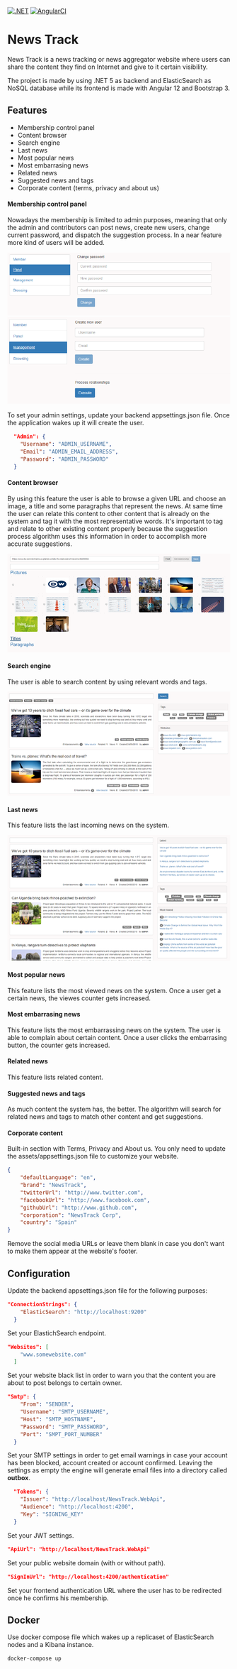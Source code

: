 [![.NET](https://github.com/gcastellov/news-track/actions/workflows/dotnet.yml/badge.svg)](https://github.com/gcastellov/news-track/actions/workflows/dotnet.yml)
[![AngularCI](https://github.com/gcastellov/news-track/actions/workflows/main.yml/badge.svg)](https://github.com/gcastellov/news-track/actions/workflows/main.yml)

# News Track
News Track is a news tracking or news aggregator website where users can share the content they find on Internet and give to it certain visibility.


The project is made by using .NET 5 as backend and ElasticSearch as NoSQL database while its frontend is made with Angular 12 and Bootstrap 3.

## Features
- Membership control panel
- Content browser
- Search engine
- Last news
- Most popular news
- Most embarrasing news
- Related news
- Suggested news and tags
- Corporate content (terms, privacy and about us)

#### Membership control panel
Nowadays the membership is limited to admin purposes, meaning that only the admin and contributors can post news, create new users, change current password, and dispatch the suggestion process. In a near feature more kind of users will be added.

![Membership user panel](doc/membership_panel.png)
![Membership management](doc/membership_panel2.png)

To set your admin settings, update your backend appsettings.json file. Once the application wakes up it will create the user.

```json
  "Admin": {
    "Username": "ADMIN_USERNAME",
    "Email": "ADMIN_EMAIL_ADDRESS",
    "Password": "ADMIN_PASSWORD"
  }
```

#### Content browser
By using this feature the user is able to browse a given URL and choose an image, a title and some paragraphs that represent the news. At same time the user can relate this content to other content that is already on the system and tag it with the most representative words.
It's important to tag and relate to other existing content properly because the suggestion process algorithm uses this information in order to accomplish more accurate suggestions.

![Content browser](doc/browse.png)

#### Search engine
The user is able to search content by using relevant words and tags.

![Search engine](doc/search.png)

#### Last news
This feature lists the last incoming news on the system.

![News list](doc/list.png)

#### Most popular news
This feature lists the most viewed news on the system. Once a user get a certain news, the viewes counter gets increased.

#### Most embarrasing news
This feature lists the most embarrassing news on the system. The user is able to complain about certain content. Once a user clicks the embarrasing button, the counter gets increased.

#### Related news
This feature lists related content.

#### Suggested news and tags
As much content the system has, the better. The algorithm will search for related news and tags to match other content and get suggestions.

#### Corporate content
Built-in section with Terms, Privacy and About us. You only need to update the assets/appsettings.json file to customize your website.

```json
{
    "defaultLanguage": "en",
    "brand": "NewsTrack",
    "twitterUrl": "http://www.twitter.com",
    "facebookUrl": "http://www.facebook.com",
    "githubUrl": "http://www.github.com",
    "corporation": "NewsTrack Corp",
    "country": "Spain"
}
```

Remove the social media URLs or leave them blank in case you don't want to make them appear at the website's footer.


## Configuration
Update the backend appsettings.json file for the following purposes:

```json
"ConnectionStrings": {
    "ElasticSearch": "http://localhost:9200"
  }
```
Set your ElastichSearch endpoint.

```json
"Websites": [
    "www.somewebsite.com"
  ]
```
Set your website black list in order to warn you that the content you are about to post belongs to certain owner.

```json
"Smtp": {
    "From": "SENDER",
    "Username": "SMTP_USERNAME",
    "Host": "SMTP_HOSTNAME",
    "Password": "SMTP_PASSWORD",
    "Port": "SMPT_PORT_NUMBER"
  }
```
Set your SMTP settings in order to get email warnings in case your account has been blocked, account created or account confirmed. Leaving the settings as empty the engine will generate email files into a directory called **outbox**.

```json
  "Tokens": {
    "Issuer": "http://localhost/NewsTrack.WebApi",
    "Audience": "http://localhost:4200",
    "Key": "SIGNING_KEY"
  }
```
Set your JWT settings.

```json
"ApiUrl": "http://localhost/NewsTrack.WebApi"
```
Set your public website domain (with or without path).

```json
"SignInUrl": "http://localhost:4200/authentication"
```
Set your frontend authentication URL where the user has to be redirected once he confirms his membership.

## Docker

Use docker compose file which wakes up a replicaset of ElasticSearch nodes and a Kibana instance.

```
docker-compose up
```
